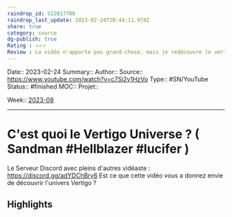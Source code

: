 ```yaml
---
raindrop_id: 522817780
raindrop_last_update: 2023-02-24T20:44:11.974Z
share: true
category: source
dg-publish: true
Rating : ⭐⭐⭐
Review : La vidéo n'apporte pas grand-chose, mais je redécouvre le vertigo et ça donne envie de creuser.
---
```


Date:: 2023-02-24
Summary:: 
Author::
Source:: https://www.youtube.com/watch?v=c7Sj2y1HzVo
Type:: #SN/YouTube 
Status:: #finished 
MOC::
Projet:: 

Week:: [2023-08](../week/2023-08.md)

***
# C'est quoi le Vertigo Universe ? ( Sandman #Hellblazer #lucifer )

Le Serveur Discord avec pleins d'autres vidéaste : https://discord.gg/adYDChBry6
Est ce que cette vidéo vous a donnez envie de découvrir l'univers Vertigo ?

## Highlights


